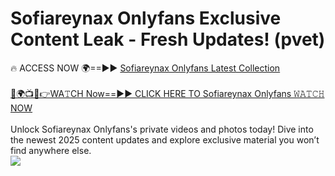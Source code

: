 # Sofiareynax Onlyfans Exclusive Content Leak - Fresh Updates! (pvet)

🔥 ACCESS NOW 🌍==►► <a href="https://tinyurl.com/kvy9nzfs" rel="nofollow">Sofiareynax Onlyfans Latest Collection</a>
<br><br>
[🔴🌍📺📱👉WA𝚃CH Now==►► CLICK HERE TO Sofiareynax Onlyfans 𝚆𝙰𝚃𝙲𝙷 NOW](https://tinyurl.com/kvy9nzfs)
<br><br>
Unlock Sofiareynax Onlyfans's private videos and photos today! Dive into the newest 2025 content updates and explore exclusive material you won’t find anywhere else.
<br>
<a href="https://tinyurl.com/kvy9nzfs" rel="nofollow" data-target="animated-image.originalLink"><img src="https://camo.githubusercontent.com/8a4f000d20f83aca3bf7ec5f350d767afa0574a8a352519fd8cfa583a6f93a33/68747470733a2f2f692e696d6775722e636f6d2f644a486b345a712e676966" data-canonical-src="https://i.imgur.com/dJHk4Zq.gif" style="max-width: 100%; display: inline-block;" data-target="animated-image.originalImage"></a>
<br>
